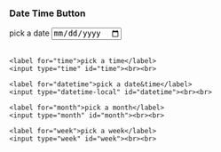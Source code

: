 <!DOCTYPE html>
<html lang="en">
<head>
    <meta charset="UTF-8">
    <meta name="viewport" content="width=device-width, initial-scale=1.0">
    <title>Time Date Calendar</title>
</head>
<body>
    <h3>Date Time Button</h3>
    <label for="date">pick a date</label>
    <input type="date" id="date"><br><br>

    <label for="time">pick a time</label>
    <input type="time" id="time"><br><br>

    <label for="datetime">pick a date&time</label>
    <input type="datetime-local" id="datetime"><br><br>

    <label for="month">pick a month</label>
    <input type="month" id="month"><br><br>

    <label for="week">pick a week</label>
    <input type="week" id="week"><br><br>
</body>
</html>
